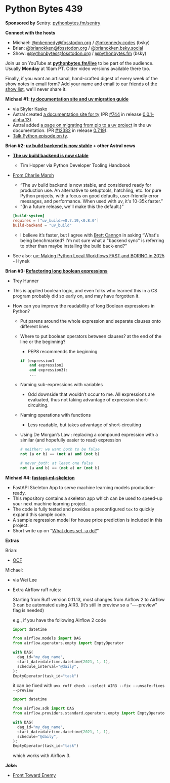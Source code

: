 # Python Bytes 439

**Sponsored by** Sentry: [pythonbytes.fm/sentry](http://pythonbytes.fm/sentry)

**Connect with the hosts**

- Michael: [@mkennedy@fosstodon.org](https://fosstodon.org/@mkennedy) / [@mkennedy.codes](https://bsky.app/profile/mkennedy.codes) (bsky)
- Brian: [@brianokken@fosstodon.org](https://fosstodon.org/@brianokken) / [@brianokken.bsky.social](https://bsky.app/profile/brianokken.bsky.social)
- Show: [@pythonbytes@fosstodon.org](https://fosstodon.org/@pythonbytes) / [@pythonbytes.fm](https://bsky.app/profile/pythonbytes.fm) (bsky)

Join us on YouTube at [**pythonbytes.fm/live**](https://pythonbytes.fm/stream/live) to be part of the audience. Usually **Monday** at 10am PT. Older video versions available there too.

Finally, if you want an artisanal, hand-crafted digest of every week of the show notes in email form? Add your name and email to [our friends of the show list](https://pythonbytes.fm/friends-of-the-show), we'll never share it.

**Michael #1: [ty documentation site and uv migration guide](https://docs.astral.sh/ty)**

- via Skyler Kasko
- Astral created [a documentation site for ty](https://docs.astral.sh/ty) (PR [#744](https://github.com/astral-sh/ty/pull/744) in release [0.0.1-alpha.13](https://github.com/astral-sh/ty/releases/tag/0.0.1-alpha.13)).
- Astral added [a page on migrating from pip to a uv project](https://docs.astral.sh/uv/guides/migration/pip-to-project) in the uv documentation.  (PR [#12382](https://github.com/astral-sh/uv/pull/12382) in release [0.7.19](https://github.com/astral-sh/uv/releases/tag/0.7.19)).
- [Talk Python episode on ty](https://talkpython.fm/episodes/show/506/ty-astrals-new-type-checker-formerly-red-knot).

**Brian #2: [uv build backend is now stable](https://pydevtools.com/blog/uv-build-backend/) + other Astral news**

- [**The uv build backend is now stable**](https://pydevtools.com/blog/uv-build-backend/)

  - Tim Hopper via Python Developer Tooling Handbook

- [From Charlie Marsh](https://bsky.app/profile/crmarsh.com/post/3lszmqo27b224)

  - “The uv build backend is now stable, and considered ready for production use. An alternative to setuptools, hatchling, etc. for pure Python projects, with a focus on good defaults, user-friendly error messages, and performance. When used with uv, it's 10-35x faster.”
  - “(In a future release, we'll make this the default.)”

  ```toml
  [build-system]
  requires = ["uv_build>=0.7.19,<0.8.0"]
  build-backend = "uv_build"
  ```

  - I believe it’s faster, but I agree with [Brett Canno](https://bsky.app/profile/snarky.ca/post/3lt3ozeg7jk27)n in asking “What's being benchmarked? I'm not sure what a "backend sync" is referring to other than maybe installing the build back-end?”

- See also: [uv: Making Python Local Workflows FAST and BORING in 2025](https://www.youtube.com/watch?v=TiBIjouDGuI) - Hynek

**Brian #3: [Refactoring long boolean expressions](https://www.pythonmorsels.com/refactoring-boolean-expressions/)**

- Trey Hunner

- This is applied boolean logic, and even folks who learned this in a CS program probably did so early on, and may have forgotten it.

- How can you improve the readability of long Boolean expressions in Python?

  - Put parens around the whole expression and separate clauses onto different lines

  - Where to put boolean operators between clauses? at the end of the line or the beginning?

    - PEP8 recommends the beginning

    ```python
    if (expression1
        and expression2
        and expression3):
        ...
    ```

  - Naming sub-expressions with variables

    - Odd downside that wouldn’t occur to me. All expressions are evaluated, thus not taking advantage of expression short-circuiting.

  - Naming operations with functions

    - Less readable, but takes advantage of short-circuiting

  - Using De Morgan’s Law : replacing a compound expression with a similar (and hopefully easier to read) expression

    ```python
    # neither: we want both to be false
    not (a or b) == (not a) and (not b)
    
    # never_both: at least one false
    not (a and b) == (not a) or (not b)
    ```

**Michael #4: [fastapi-ml-skeleton](https://github.com/eightBEC/fastapi-ml-skeleton)**

- FastAPI Skeleton App to serve machine learning models production-ready.
- This repository contains a skeleton app which can be used to speed-up your next machine learning project.
- The code is fully tested and provides a preconfigured `tox` to quickly expand this sample code.
- A sample regression model for house price prediction is included in this project.
- Short write up on "[What does set -a do?](https://blobs.pythonbytes.fm/what-does-set-a-do.html)"

**Extras**

Brian:

- [OCF](https://www.oregoncountryfair.org)

Michael:

- via Wei Lee

- Extra Airflow ruff rules:

  Starting from Ruff version 0.11.13, most changes from Airflow 2 to Airflow 3 can be automated using AIR3. (It’s still in preview so a “—-preview” flag is needed)

  e.g., if you have the following Airflow 2 code

  ```python
  import datetime
  
  from airflow.models import DAG
  from airflow.operators.empty import EmptyOperator
  
  with DAG(
  	dag_id="my_dag_name",
  	start_date=datetime.datetime(2021, 1, 1),
  	schedule_interval="@daily",
  ):
  EmptyOperator(task_id="task")
  ```

  it can be fixed with `uvx ruff check --select AIR3 --fix --unsafe-fixes --preview`

  ```python
  import datetime
  
  from airflow.sdk import DAG
  from airflow.providers.standard.operators.empty import EmptyOperator
  
  with DAG(
  	dag_id="my_dag_name",
  	start_date=datetime.datetime(2021, 1, 1),
  	schedule="@daily",
  ):
  EmptyOperator(task_id="task")
  ```

  which works with Airflow 3.

**Joke:**

- [Front Toward Enemy](https://social.chinwag.org/@mike/114800294387410694)